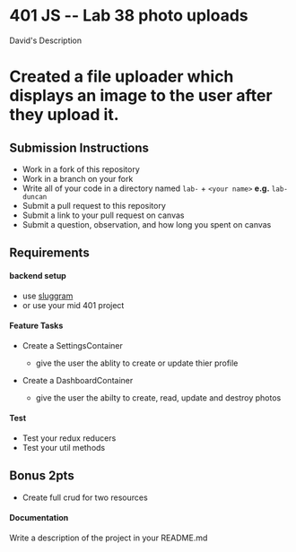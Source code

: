 401 JS --  Lab 38 photo uploads
===
David's Description

Created a file uploader which displays an image to the user after they upload it.
===
## Submission Instructions
  * Work in a fork of this repository
  * Work in a branch on your fork
  * Write all of your code in a directory named `lab-` + `<your name>` **e.g.** `lab-duncan`
  * Submit a pull request to this repository
  * Submit a link to your pull request on canvas
  * Submit a question, observation, and how long you spent on canvas  


## Requirements  
#### backend setup
* use [sluggram](http://github.com/slugbyte/sluggram) 
* or use your mid 401 project

 
#### Feature Tasks 
* Create a SettingsContainer
  * give the user the ablity to create or update thier profile
  
* Create a DashboardContainer
  * give the user the abilty to create, read, update and destroy photos

#### Test
* Test your redux reducers 
* Test your util methods

## Bonus 2pts
* Create full crud for two resources 

####  Documentation  
Write a description of the project in your README.md
